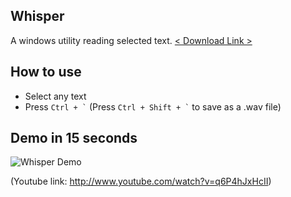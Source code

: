 ## Whisper
A windows utility reading selected text. [< Download Link >](https://github.com/kenial/Whisper/raw/master/download/Whisper.exe)

## How to use
- Select any text
- Press `` Ctrl + ` ``  (Press `` Ctrl + Shift + ` `` to save as a .wav file)

## Demo in 15 seconds
![Whisper Demo](http://img.youtube.com/vi/q6P4hJxHcII/0.jpg)

(Youtube link: http://www.youtube.com/watch?v=q6P4hJxHcII)
